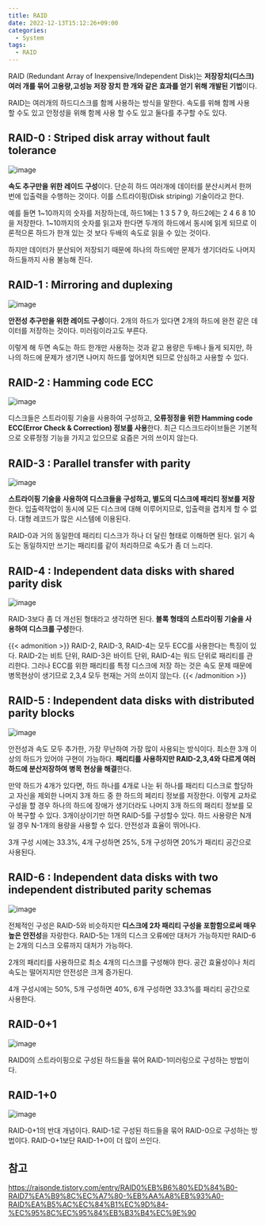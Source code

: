 ```yaml
---
title: RAID
date: 2022-12-13T15:12:26+09:00
categories:
  - System
tags: 
  - RAID
---
```

RAID (Redundant Array of Inexpensive/Independent Disk)는 **저장장치(디스크) 여러 개를  묶어 고용량,고성능 저장 장치 한 개와 같은 효과를 얻기 위해 개발된 기법**이다.

RAID는 여러개의 하드디스크를 함께 사용하는 방식을 말한다. 속도를 위해 함께 사용 할 수도 있고 안정성을 위해 함께 사용 할 수도 있고 둘다를 추구할 수도 있다.

## RAID-0 : Striped disk array without fault tolerance

![image](https://user-images.githubusercontent.com/46465928/207214935-a6eb0ea6-5644-4fb0-a29e-1a73d6894eaa.png)

**속도 추구만을 위한 레이드 구성**이다. 단순히 하드 여러개에 데이터를 분산시켜서 한꺼번에 입출력을 수행하는 것이다. 이를 스트라이핑(Disk striping) 기술이라고 한다.

예를 들면 1\~10까지의 숫자를 저장하는데, 하드1에는 1 3 5 7 9, 하드2에는 2 4 6 8 10을 저장한다. 1~10까지의 숫자를 읽고자 한다면 두개의 하드에서 동시에 읽게 되므로 이론적으론 하드가 한개 있는 것 보다 두배의 속도로 읽을 수 있는 것이다.

하지만 데이터가 분산되어 저장되기 때문에 하나의 하드에만 문제가 생기더라도 나머지 하드들까지 사용 불능해 진다.

## RAID-1 : Mirroring and duplexing

![image](https://user-images.githubusercontent.com/46465928/207215064-314a9142-0595-46cd-9473-0665b50c0ec3.png)

**안전성 추구만을 위한 레이드 구성**이다. 2개의 하드가 있다면 2개의 하드에 완전 같은 데이터를 저장하는 것이다. 미러링이라고도 부른다.

이렇게 해 두면 속도는 하드 한개만 사용하는 것과 같고 용량은 두배나 들게 되지만, 하나의 하드에 문제가 생기면 나머지 하드를 엎어치면 되므로 안심하고 사용할 수 있다.

## RAID-2 : Hamming code ECC

![image](https://user-images.githubusercontent.com/46465928/207215996-94803666-8f0c-4411-9135-9db763be77d9.png)

디스크들은 스트라이핑 기술을 사용하여 구성하고, **오류정정을 위한  Hamming code ECC(Error Check & Correction) 정보를 사용**한다. 최근 디스크드라이브들은 기본적으로 오류정정 기능을 가지고 있으므로 요즘은 거의 쓰이지 않는다.

## RAID-3 : Parallel transfer with parity

![image](https://user-images.githubusercontent.com/46465928/207216121-a5c544cd-4d36-4948-a8ba-1d84af76a75c.png)

**스트라이핑 기술을 사용하여 디스크들을 구성하고, 별도의 디스크에 패리티 정보를 저장**한다. 입출력작업이 동시에 모든 디스크에 대해 이루어지므로, 입출력을 겹치게 할 수 없다. 대형 레코드가 많은 시스템에 이용된다.

RAID-0과 거의 동일한데 패리티 디스크가 하나 더 달린 형태로 이해하면 된다. 읽기 속도는 동일하지만 쓰기는 패리티를 같이 처리하므로 속도가 좀 더 느리다.

## RAID-4 : Independent data disks with shared parity disk

![image](https://user-images.githubusercontent.com/46465928/207216262-805f2a97-6b4b-4ae3-afa5-22e8340ad21f.png)

RAID-3보다 좀 더 개선된 형태라고 생각하면 된다. **블록 형태의 스트라이핑 기술을 사용하여 디스크를 구성**한다.

{{< admonition >}}
RAID-2, RAID-3, RAID-4는 모두 ECC를 사용한다는 특징이 있다. RAID-2는 비트 단위, RAID-3은 바이트 단위, RAID-4는 워드 단위로 패리티를 관리한다. 그러나 ECC를 위한 패리티를 특정 디스크에 저장 하는 것은 속도 문제 때문에 병목현상이 생기므로 2,3,4 모두 현재는 거의 쓰이지 않는다.
{{< /admonition >}}

## RAID-5 : Independent data disks with distributed parity blocks

![image](https://user-images.githubusercontent.com/46465928/207216492-14e2d96a-c7f6-4521-84d9-91d72d742ae5.png)

안전성과 속도 모두 추가한, 가장 무난하여 가장 많이 사용되는 방식이다. 최소한 3개 이상의 하드가 있어야 구현이 가능하다. **패리티를 사용하지만 RAID-2,3,4와 다르게 여러 하드에 분산저장하여 병목 현상을 해결**한다. 

만약 하드가 4개가 있다면, 하드 하나를 4개로 나눈 뒤 하나를 패리티 디스크로 할당하고 자신을 제외한 나머지 3개 하드 중 한 하드의 페리티 정보를 저장한다. 이렇게 교차로 구성을 할 경우 하나의 하드에 장애가 생기더라도 나머지 3개 하드의 패리티 정보를 모아 복구할 수 있다. 3개이상이기만 하면 RAID-5를 구성할수 있다. 하드 사용량은 N개일 경우 N-1개의 용량을 사용할 수 있다. 안전성과 효율이 뛰어나다.

3개 구성 시에는 33.3%, 4개 구성하면 25%, 5개 구성하면 20%가 패리티 공간으로 사용된다.

## RAID-6 : Independent data disks with two independent distributed parity schemas

![image](https://user-images.githubusercontent.com/46465928/207216727-3332b53a-a88a-4fcd-be90-101679082a1a.png)

전체적인 구성은 RAID-5와 비슷하지만 **디스크에 2차 패리티 구성을 포함함으로써 매우 높은 안전성**을 자랑한다. RAID-5는 1개의 디스크 오류에만 대처가 가능하지만 RAID-6는 2개의 디스크 오류까지 대처가 가능하다.

2개의 패리티를 사용하므로 최소 4개의 디스크를 구성해야 한다. 공간 효율성이나 처리속도는 떨어지지만 안전성은 크게 증가된다.

4개 구성시에는 50%, 5개 구성하면 40%, 6개 구성하면 33.3%를 패리티 공간으로 사용한다.

## RAID-0+1

![image](https://user-images.githubusercontent.com/46465928/207217080-1f0900a4-9616-47fe-8d03-8859fea15281.png)

RAID0의 스트라이핑으로 구성된 하드들을 묶어 RAID-1미러링으로 구성하는 방법이다.

## RAID-1+0

![image](https://user-images.githubusercontent.com/46465928/207217140-094a1339-2c29-401b-97ee-4e5fc53a7492.png)

RAID-0+1의 반대 개념이다. RAID-1로 구성된 하드들을 묶어 RAID-0으로 구성하는 방법이다. RAID-0+1보단 RAID-1+0이 더 많이 쓰인다.

## 참고
https://raisonde.tistory.com/entry/RAID0%EB%B6%80%ED%84%B0-RAID7%EA%B9%8C%EC%A7%80-%EB%AA%A8%EB%93%A0-RAID%EA%B5%AC%EC%84%B1%EC%9D%84-%EC%95%8C%EC%95%84%EB%B3%B4%EC%9E%90


